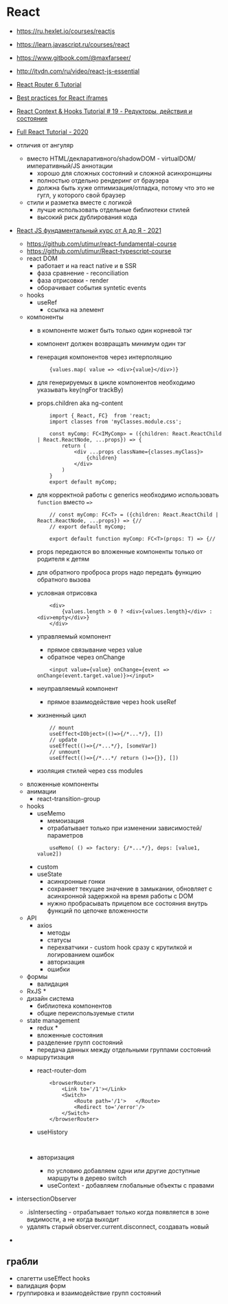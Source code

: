 # React

 * https://ru.hexlet.io/courses/reactjs
 * https://learn.javascript.ru/courses/react
 * https://www.gitbook.com/@maxfarseer/
 * http://itvdn.com/ru/video/react-js-essential

 * [React Router 6 Tutorial](https://www.robinwieruch.de/react-router/)
 * [Best practices for React iframes](https://blog.logrocket.com/best-practices-react-iframes/)
 * [React Context & Hooks Tutorial # 19 - Редукторы, действия и состояние](https://www.youtube.com/watch?v=uXWycyeTeCs)
 * [Full React Tutorial - 2020](https://www.youtube.com/watch?v=j942wKiXFu8&list=PL4cUxeGkcC9gZD-Tvwfod2gaISzfRiP9d&index=1)
 * отличия от ангуляр
 	* вместо HTML/декларативного/shadowDOM - virtualDOM/императивный/JS аннотации
		* хорошо для сложных состояний и сложной асинхронщины
		* полностью отдельно рендеринг от браузера
		* должна быть хуже оптимизация/отладка, потому что это не гугл, у которого свой браузер
	* стили и разметка вместе с логикой
		* лучше использовать отдельные библиотеки стилей
		* высокий риск дублирования кода
 * [React JS фундаментальный курс от А до Я - 2021](https://www.youtube.com/watch?v=GNrdg3PzpJQ)
	* https://github.com/utimur/react-fundamental-course
	* https://github.com/utimur/React-typescript-course
	* react DOM
		* работает и на react native и в SSR
		* фаза сравнение - reconciliation
		* фаза отрисовки - render
		* оборачивает события syntetic events
	* hooks
		* useRef
			* ссылка на элемент
	* компоненты
		* в компоненте может быть только один корневой тэг
		* компонент должен возвращать минимум один тэг
		* генерация компонентов через интерполяцию
			```tsx
				{values.map( value => <div>{value}</div>)}
			```
		* для генерируемых в цикле компонентов необходимо указывать key(ngFor trackBy)
		* props.children aka ng-content

			```tsx
				import { React, FC}  from 'react;
				import classes from 'myClasses.module.css';

				const myComp: FC<IMyComp> = ({children: React.ReactChild | React.ReactNode, ...props}) => {
					return (
						<div ...props className={classes.myClass}>
							{children}
						</div>
					)
				}
				export default myComp;
			```
		* для корректной работы с generics <T> необходимо использовать `function` вместо `=>`

			```tsx
				// const myComp: FC<T> = ({children: React.ReactChild | React.ReactNode, ...props}) => {//
				// export default myComp;

				export default function myComp: FC<T>(props: T) => {//
			```
		* props передаются во вложенные компоненты только от родителя к детям
		* для обратного проброса props надо передать функцию обратного вызова
		* условная отрисовка
			```
				<div>
					{values.length > 0 ? <div>{values.length}</div> : <div>empty</div>}
				</div>
			```
		* управляемый компонент
			* прямое связывание через value
			* обратное через onChange
			```tsx
				<input value={value} onChange={event => onChange(event.target.value)}></input>
			```
		* неуправляемый компонент
			* прямое взаимодействие через hook useRef
		* жизненный цикл
			
			```tsx
				// mount
				useEffect<IObject>(()=>{/*...*/}, [])
				// update
				useEffect(()=>{/*...*/}, [someVar])
				// unmount
				useEffect(()=>{/*...*/ return ()=>{}}, [])
			```
		* изоляция стилей через css modules
	* вложенные компоненты
	* анимации
		* react-transition-group
	* hooks
		* useMemo
			* мемоизация
			* отрабатывает только при изменении зависимостей/параметров
			```tsx
				useMemo( () => factory: {/*...*/}, deps: [value1, value2])
			```
		* custom
		* useState
			* асинхронные гонки
			* сохраняет текущее значение в замыкании, обновляет с асинхронной задержкой на время работы с DOM
			* нужно пробрасывать прицепом все состояния внутрь функций по цепочке вложенности
	* API
		* axios
			* методы
			* статусы
			* перехватчики - custom hook сразу с крутилкой и логированием ошибок
			* авторизация
			* ошибки
	* формы
		* валидация
	* RxJS
		* 
	* дизайн система
		* библиотека компонентов
		* общие переиспользуемые стили
	* state management
		* redux
			* 
		* вложенные состояния
		* разделение групп состояний
		* передача данных между отдельными группами состояний
	* маршрутизация
		* react-router-dom

			```tsx
				<browserRouter>
					<Link to='/1'></Link>
					<Switch>
						<Route path='/1'>   </Route>
						<Redirect to='/error'/>
					</Switch>
				</browserRouter>
			```
		* useHistory

			```tsx
				
			```
		* авторизация 
			* по условию добавляем одни или другие доступные маршруты в дерево switch
			* useContext - добавляем глобальные объекты с правами
 * intersectionObserver
	* .isIntersecting - отрабатывает только когда появляется в зоне видимости, а не когда выходит
	* удалять старый observer.current.disconnect, создавать новый
 * []()

## грабли

 * спагетти useEffect hooks
 * валидация форм
 * группировка и взаимодействие групп состояний

## 

## 

## 

